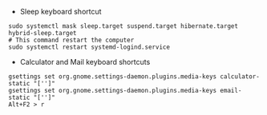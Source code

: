 * Sleep keyboard shortcut
```
sudo systemctl mask sleep.target suspend.target hibernate.target hybrid-sleep.target
# This command restart the computer
sudo systemctl restart systemd-logind.service
```
* Calculator and Mail keyboard shortcuts
```
gsettings set org.gnome.settings-daemon.plugins.media-keys calculator-static "['']"
gsettings set org.gnome.settings-daemon.plugins.media-keys email-static "['']"
Alt+F2 > r
```
